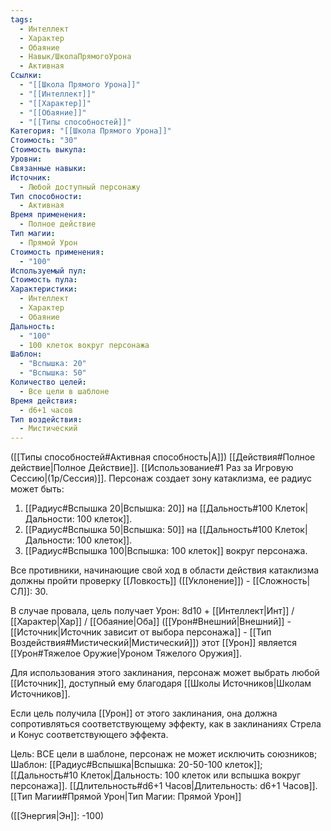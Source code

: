 ```yaml
---
tags:
  - Интеллект
  - Характер
  - Обаяние
  - Навык/ШколаПрямогоУрона
  - Активная
Ссылки:
  - "[[Школа Прямого Урона]]"
  - "[[Интеллект]]"
  - "[[Характер]]"
  - "[[Обаяние]]"
  - "[[Типы способностей]]"
Категория: "[[Школа Прямого Урона]]"
Стоимость: "30"
Стоимость выкупа: 
Уровни: 
Связанные навыки: 
Источник:
  - Любой доступный персонажу
Тип способности:
  - Активная
Время применения:
  - Полное действие
Тип магии:
  - Прямой Урон
Стоимость применения:
  - "100"
Используемый пул: 
Стоимость пула: 
Характеристики:
  - Интеллект
  - Характер
  - Обаяние
Дальность:
  - "100"
  - 100 клеток вокруг персонажа
Шаблон:
  - "Вспышка: 20"
  - "Вспышка: 50"
Количество целей:
  - Все цели в шаблоне
Время действия:
  - d6+1 часов
Тип воздействия:
  - Мистический
---
```

([[Типы способностей#Активная способность|А]]) [[Действия#Полное действие|Полное Действие]]. [[Использование#1 Раз за Игровую Сессию|(1р/Сессия)]]. Персонаж создает зону катаклизма, ее радиус может быть: 

1. [[Радиус#Вспышка 20|Вспышка: 20]] на [[Дальность#100 Клеток|Дальности: 100 клеток]].
2. [[Радиус#Вспышка 50|Вспышка: 50]] на [[Дальность#100 Клеток|Дальности: 100 клеток]].
3. [[Радиус#Вспышка 100|Вспышка: 100 клеток]] вокруг персонажа. 

Все противники, начинающие свой ход в области действия катаклизма должны пройти проверку [[Ловкость]] ([[Уклонение]]) - [[Сложность|СЛ]]: 30.

В случае провала, цель получает Урон: 8d10 + [[Интеллект|Инт]] / [[Характер|Хар]] / [[Обаяние|Оба]] ([[Урон#Внешний|Внешний]] - [[Источник|Источник зависит от выбора персонажа]] - [[Тип Воздействия#Мистический|Мистический]]) этот [[Урон]] является [[Урон#Тяжелое Оружие|Уроном Тяжелого Оружия]]. 

Для использования этого заклинания, персонаж может выбрать любой [[Источник]], доступный ему благодаря [[Школы Источников|Школам Источников]].

Если цель получила [[Урон]] от этого заклинания, она должна сопротивляться соответствующему эффекту, как в заклинаниях Стрела и Конус соответствующего эффекта.

Цель: ВСЕ цели в шаблоне, персонаж не может исключить союзников; Шаблон: [[Радиус#Вспышка|Вспышка: 20-50-100 клеток]]; [[Дальность#10 Клеток|Дальность: 100 клеток или вспышка вокруг персонажа]]. [[Длительность#d6+1 Часов|Длительность: d6+1 Часов]]. [[Тип Магии#Прямой Урон|Тип Магии: Прямой Урон]]

([[Энергия|Эн]]: -100)